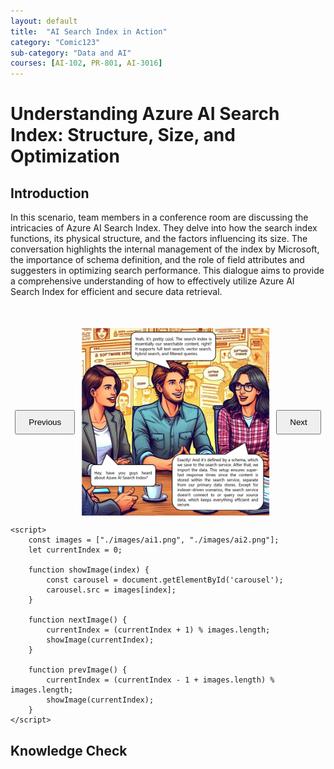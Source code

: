 ```yaml
---
layout: default
title:  "AI Search Index in Action"
category: "Comic123"
sub-category: "Data and AI"
courses: [AI-102, PR-801, AI-3016]
---
```


# Understanding Azure AI Search Index: Structure, Size, and Optimization

## Introduction
In this scenario, team members in a conference room are discussing the intricacies of Azure AI Search Index. They delve into how the search index functions, its physical structure, and the factors influencing its size. The conversation highlights the internal management of the index by Microsoft, the importance of schema definition, and the role of field attributes and suggesters in optimizing search performance. This dialogue aims to provide a comprehensive understanding of how to effectively utilize Azure AI Search Index for efficient and secure data retrieval.

<html lang="en">
<head>
    <meta charset="UTF-8">
    <meta name="viewport" content="width=device-width, initial-scale=1.0">
    <title>Image Carousel</title>
    <style>
        .carousel-container {
            display: flex;
            align-items: center;
            justify-content: center;
            margin-top: 50px;
        }
        .carousel-image {
            max-width: 500px;
            max-height: 300px;
        }
        .carousel-button {
            padding: 10px 20px;
            margin: 0 10px;
            cursor: pointer;
        }
    </style>
</head>
<body>
    <div class="carousel-container">
        <button class="carousel-button" onclick="prevImage()">Previous</button>
        <img id="carousel" class="carousel-image" src="./images/ai1.png" alt="Image Carousel">
        <button class="carousel-button" onclick="nextImage()">Next</button>
    </div>

    <script>
        const images = ["./images/ai1.png", "./images/ai2.png"];
        let currentIndex = 0;

        function showImage(index) {
            const carousel = document.getElementById('carousel');
            carousel.src = images[index];
        }

        function nextImage() {
            currentIndex = (currentIndex + 1) % images.length;
            showImage(currentIndex);
        }

        function prevImage() {
            currentIndex = (currentIndex - 1 + images.length) % images.length;
            showImage(currentIndex);
        }
    </script>
</body>
</html>

## Knowledge Check
